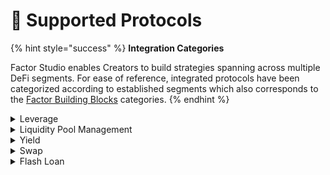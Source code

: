 # 🔗 Supported Protocols

{% hint style="success" %}
**Integration Categories**

Factor Studio enables Creators to build strategies spanning across multiple DeFi segments. For ease of reference, integrated protocols have been categorized according to established segments which also corresponds to the [Factor Building Blocks](../factor-building-blocks/factor-building-blocks.md) categories.
{% endhint %}

<details>

<summary>Leverage</summary>

* [Aave](https://aave.com/)
* [Compound](https://compound.finance/)
* [Silo](https://www.silo.finance/)
* [Lodestar Finance](https://www.lodestarfinance.io/)
* [Tender.Fi](https://www.tender.fi)

</details>

<details>

<summary>Liquidity Pool Management</summary>

* [Camelot](https://camelot.exchange/)
* [Uniswap V3](https://uniswap.org/)
* [Trader Joe](https://www.traderjoexyz.com/)

</details>

<details>

<summary>Yield</summary>

* [Gains Network](https://gainsnetwork.io/)
* [GMX](https://gmx.io/)
* [Lodestar Finance](https://www.lodestarfinance.io/)
* [MUX Protocol](https://mux.network/#/)
* [Pendle](https://www.pendle.finance/)
* [Penpie](https://docs.penpiexyz.io/)
* [Radiant](https://radiant.capital/)
* [Umami Finance](https://umami.finance/)
* [Vela Exchange](https://www.vela.exchange/)

</details>

<details>

<summary>Swap</summary>

* [OpenOcean](https://openocean.finance/)
* [Trader Joe](https://www.traderjoexyz.com/)
* [Uniswap V3](https://uniswap.org/)
* [Vela Exchange](https://www.vela.exchange/)

</details>

<details>

<summary>Flash Loan</summary>

* [Balancer](https://balancer.fi/)

</details>

